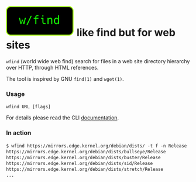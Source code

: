 # ![](./logo.svg) like find but for web sites

`wfind` (world wide web find) search for files in a web site directory hierarchy over HTTP, through HTML references.

The tool is inspired by GNU `find(1)` and `wget(1)`.

### Usage

```
wfind URL [flags]
```

For details please read the CLI [documentation](./docs/wfind.md).

### In action

```shell
$ wfind https://mirrors.edge.kernel.org/debian/dists/ -t f -n Release
https://mirrors.edge.kernel.org/debian/dists/bullseye/Release
https://mirrors.edge.kernel.org/debian/dists/buster/Release
https://mirrors.edge.kernel.org/debian/dists/sid/Release
https://mirrors.edge.kernel.org/debian/dists/stretch/Release
...
```
